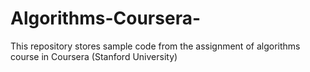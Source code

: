# Algorithms-Coursera-
This repository stores sample code from the assignment of algorithms course in Coursera (Stanford University)

